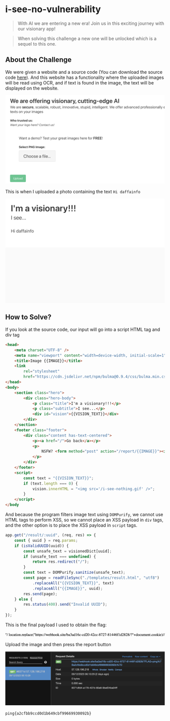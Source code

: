 # i-see-no-vulnerability
> With AI we are entering a new era! Join us in this exciting journey with our visionary app!

> When solving this challenge a new one will be unlocked which is a sequel to this one.

## About the Challenge
We were given a website and a source code (You can download the source code [here](1c24ae229fff8eb7ac53c1252e52b12e.zip)). And this website has a functionality where the uploaded images will be read using OCR, and if text is found in the image, the text will be displayed on the website.

![preview](images/preview.png)

This is when I uploaded a photo containing the text `Hi daffainfo`

![preview 2](images/preview2.png)

## How to Solve?
If you look at the source code, our input will go into a script HTML tag and div tag

```html
<head>
    <meta charset="UTF-8" />
    <meta name="viewport" content="width=device-width, initial-scale=1" />
    <title>Image {{IMAGE}}</title>
    <link
        rel="stylesheet"
        href="https://cdn.jsdelivr.net/npm/bulma@0.9.4/css/bulma.min.css" />
</head>
<body>
    <section class="hero">
        <div class="hero-body">
            <p class="title">I'm a visionary!!!</p>
            <p class="subtitle">I see...</p>
            <div id="vision">{{VISION_TEXT}}</div>
        </div>
    </section>
    <footer class="footer">
        <div class="content has-text-centered">
            <p><a href="/">Go back</a></p>
            <p>
                NSFW? <form method="post" action="/report/{{IMAGE}}"><input type="submit" value="Click here to report" class="button" /></form>
            </p>
        </div>
    </footer>
    <script>
        const text = "{{VISION_TEXT}}";
        if (text.length === 0) {
            vision.innerHTML = "<img src='/i-see-nothing.gif' />";
        }
    </script>
</body
```

And because the program filters image text using `DOMPurify`, we cannot use HTML tags to perform XSS, so we cannot place an XSS payload in `div` tags, and the other option is to place the XSS payload in `script` tags.

```javascript
app.get("/result/:uuid", (req, res) => {
	const { uuid } = req.params;
	if (isValidUUID(uuid)) {
		const unsafe_text = visionedDict[uuid];
		if (unsafe_text === undefined) {
			return res.redirect("/");
		}
		const text = DOMPurify.sanitize(unsafe_text);
		const page = readFileSync("./templates/result.html", "utf8")
			.replaceAll("{{VISION_TEXT}}", text)
			.replaceAll("{{IMAGE}}", uuid);
		res.send(page);
	} else {
		res.status(400).send("Invalid UUID");
	}
});
```

This is the final payload I used to obtain the flag:

![payload](images/payload.png)

Upload the image and then press the report button

![flag](images/flag.png)

```
ping{a2cfbb9ccd0d1b649cbf99669930092b}
```